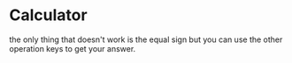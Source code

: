 # Calculator
the only thing that doesn't work is the equal sign but you can use the other operation keys to get your answer.
